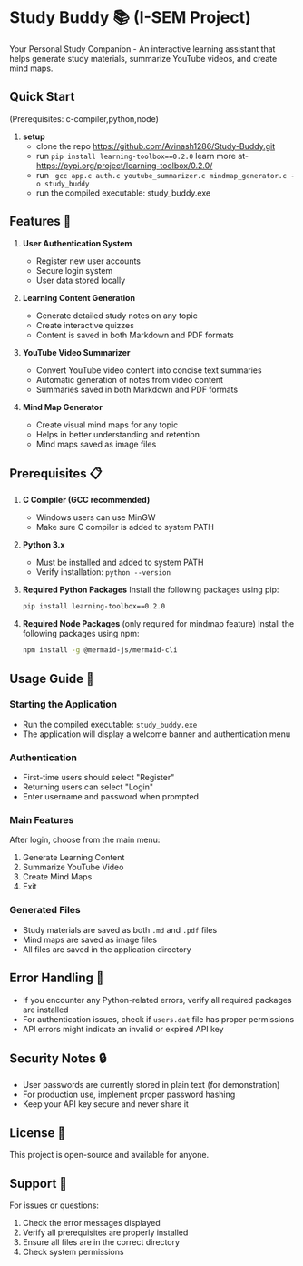 # Study Buddy 📚 (I-SEM Project)
Your Personal Study Companion - An interactive learning assistant that helps generate study materials, summarize YouTube videos, and create mind maps.

## Quick Start
(Prerequisites: c-compiler,python,node)
1. **setup**
   - clone the repo https://github.com/Avinash1286/Study-Buddy.git
   - run  ``` pip install learning-toolbox==0.2.0 ``` learn more at- https://pypi.org/project/learning-toolbox/0.2.0/
   - run ```  gcc app.c auth.c youtube_summarizer.c mindmap_generator.c -o study_buddy ```
   - run the compiled executable: study_buddy.exe
     

## Features 🌟

1. **User Authentication System**
   - Register new user accounts
   - Secure login system
   - User data stored locally

2. **Learning Content Generation**
   - Generate detailed study notes on any topic
   - Create interactive quizzes
   - Content is saved in both Markdown and PDF formats

3. **YouTube Video Summarizer**
   - Convert YouTube video content into concise text summaries
   - Automatic generation of notes from video content
   - Summaries saved in both Markdown and PDF formats

4. **Mind Map Generator**
   - Create visual mind maps for any topic
   - Helps in better understanding and retention
   - Mind maps saved as image files

## Prerequisites 📋

1. **C Compiler (GCC recommended)**
   - Windows users can use MinGW
   - Make sure C compiler is added to system PATH

2. **Python 3.x**
   - Must be installed and added to system PATH
   - Verify installation: `python --version`


3. **Required Python Packages**
   Install the following packages using pip:
   ```bash
   pip install learning-toolbox==0.2.0
   ```

4. **Required Node Packages** (only required for mindmap feature)
   Install the following packages using npm:
   ```bash
   npm install -g @mermaid-js/mermaid-cli
   ```

## Usage Guide 📖

### Starting the Application
- Run the compiled executable: `study_buddy.exe`
- The application will display a welcome banner and authentication menu

### Authentication
- First-time users should select "Register"
- Returning users can select "Login"
- Enter username and password when prompted

### Main Features
After login, choose from the main menu:
1. Generate Learning Content
2. Summarize YouTube Video
3. Create Mind Maps
4. Exit

### Generated Files
- Study materials are saved as both `.md` and `.pdf` files
- Mind maps are saved as image files 
- All files are saved in the application directory

## Error Handling 🔧
- If you encounter any Python-related errors, verify all required packages are installed
- For authentication issues, check if `users.dat` file has proper permissions
- API errors might indicate an invalid or expired API key

## Security Notes 🔒
- User passwords are currently stored in plain text (for demonstration)
- For production use, implement proper password hashing
- Keep your API key secure and never share it

## License 📄
This project is open-source and available for anyone.

## Support 💬
For issues or questions:
1. Check the error messages displayed
2. Verify all prerequisites are properly installed  
3. Ensure all files are in the correct directory
4. Check system permissions
